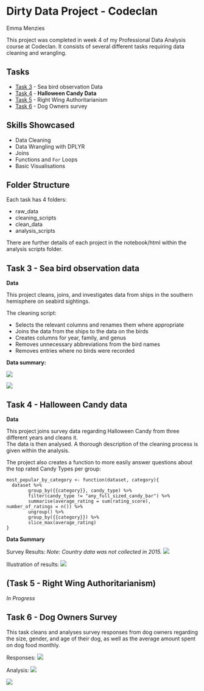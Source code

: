 # Dirty Data Project - Codeclan
Emma Menzies

This project was completed in week 4 of my Professional Data Analysis course at Codeclan.
It consists of several different tasks requiring data cleaning and wrangling. 

## Tasks

* [Task 3](#3) - Sea bird observation Data
* [Task 4](#4) - **Halloween Candy Data**
* [Task 5](#5) - Right Wing Authoritarianism
* [Task 6](#6) - Dog Owners survey

## Skills Showcased

* Data Cleaning
* Data Wrangling with DPLYR
* Joins
* Functions and `For` Loops
* Basic Visualisations

## Folder Structure
Each task has 4 folders:

* raw_data
* cleaning_scripts
* clean_data
* analysis_scripts

There are further details of each project in the notebook/html within the analysis scripts folder.

## Task 3 - Sea bird observation data 
**Data**  

This project cleans, joins, and investigates data from ships in the southern hemisphere on seabird sightings.

The cleaning script:

* Selects the relevant columns and renames them where appropriate
* Joins the data from the ships to the data on the birds
* Creates columns for year, family, and genus
* Removes unnecessary abbreviations from the bird names
* Removes entries where no birds were recorded

**Data summary:**   

![](https://github.com/Emmz900/dirty_data_codeclan_project_emma_menzies/blob/main/task_3/analysis_and_documentation/total_sighting.png)

![](https://github.com/Emmz900/dirty_data_codeclan_project_emma_menzies/blob/main/task_3/analysis_and_documentation/most_common_species.png)

## Task 4 - Halloween Candy data 

**Data**  

This project joins survey data regarding Halloween Candy from three different years and cleans it.  
The data is then analysed. A thorough description of the cleaning process is given within the analysis.  

The project also creates a function to more easily answer questions about the top rated Candy Types per group:

```
most_popular_by_category <- function(dataset, category){
  dataset %>% 
        group_by({{category}}, candy_type) %>% 
        filter(candy_type != "any_full_sized_candy_bar") %>% 
        summarise(average_rating = sum(rating_score), number_of_ratings = n()) %>%
        ungroup() %>% 
        group_by({{category}}) %>% 
        slice_max(average_rating)
}
```

**Data Summary**   

Survey Results:
*Note: Country data was not collected in 2015.*
![](https://github.com/Emmz900/dirty_data_codeclan_project_emma_menzies/blob/main/task_4/analysis_and_documentation/survey_results_received.png)

Illustration of results:
![](https://github.com/Emmz900/dirty_data_codeclan_project_emma_menzies/blob/main/task_4/analysis_and_documentation/candy_ratings_by_country_plot.png)


## (Task 5 - Right Wing Authoritarianism)
*In Progress*

## Task 6 - Dog Owners Survey 

This task cleans and analyses survey responses from dog owners regarding the size, gender, and age of their dog, as well as the average amount spent on dog food monthly.

Responses:
![](https://github.com/Emmz900/dirty_data_codeclan_project_emma_menzies/blob/main/task_6/analysis_script/responses_recieved.png)

Analysis:
![](https://github.com/Emmz900/dirty_data_codeclan_project_emma_menzies/blob/main/task_6/analysis_script/dog_ages.png) 

![](https://github.com/Emmz900/dirty_data_codeclan_project_emma_menzies/blob/main/task_6/analysis_script/spend_vs_size.png)
 
